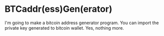# BTCaddr(ess)Gen(erator)
I'm going to make a bitcoin address generator program. You can import the private key generated to bitcoin wallet.
Yes, nothing more.
